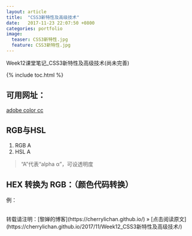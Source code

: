 ```yaml
---
layout: article
title:  "CSS3新特性及高级技术"
date:   2017-11-23 22:07:50 +0800
categories: portfolio
image:
  teaser: CSS3新特性.jpg
  feature: CSS3新特性.jpg
---
```

Week12课堂笔记_CSS3新特性及高级技术(尚未完善)

{% include toc.html %}

## 可用网址：
[adobe color cc](http://color.adobe.com)

## RGB与HSL
1. RGB A
2. HSL A
> “A”代表“alpha α”，可设透明度

## HEX 转换为 RGB：（颜色代码转换）
例：

<br>
转载请注明：[黎婵的博客](https://cherrylichan.github.io/) » [点击阅读原文](https://cherrylichan.github.io/2017/11/Week12_CSS3新特性及高级技术/)


